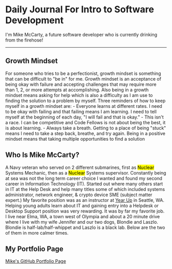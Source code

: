# Daily Journal For Intro to Software Development
I'm Mike McCarty, a future software developer who is currently drinking from the firehose!
***
## Growth Mindset
For someone who tries to be a perfectionist, growth mindset is something that can be difficult to "be in" for me. Growth mindset is an acceptance of being okay with failure and accepting challenges that may require more than 1, 2, or more attempts at accomplishing.  Also being in a growth mindset means asking for help which is also a difficulty as I am use to finding the solution to a problem by myself. Three reminders of how to keep myself in a growth mindset are:
    - Everyone learns at different rates. I need to be okay with failing and that failing means I am learning. I need to tell myself at the beginning of each day, "I will fail and that is okay."
    - This isn't a race. I can be competitive and Code Fellows is not about being the best, it is about learning. 
    - Always take a breath. Getting to a place of being "stuck" means I need to take a step back, breathe, and try again. Being in a positive mindset means that taking multiple opportunities to find a solution

## Who Is Mike McCarty?
A Navy veteran who served on 2 different submarines, first as <mark>Nuclear</mark> Systems Mechanic, then as a <mark>Nuclear</mark> Systems supervisor. Constantly being at sea was not the long term career choice I wanted and found my second career in Information Technology (IT). Started out where many others start in IT at the Help Desk and help many titles some of which included systems administrator, network engineer, & crypto device SME (subject matter expert.) My favorite position was as an instructor at [Year Up](https://www.yearup.org/locations/wa-seattle-scc-campus) in Seattle, WA. Helping young adults learn about IT and gaining entry into a Helpdesk or Desktop Support position was very rewarding.  It was by far my favorite job.
I live near Elma, WA, a town west of Olympia and about a 20 minute drive where I live with my wife Jennifer and our two dogs, Blondie and Laszlo.  Blondie is half-lab/half-whippet and Laszlo is a black lab.  Below are the two of them in more calmer times.

## My Portfolio Page

[Mike's GitHub Portfolio Page](https://github.com/mikemac1)

